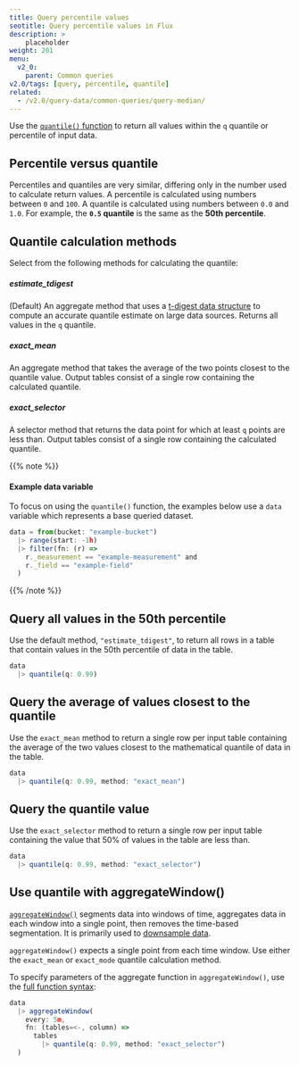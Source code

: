 ```yaml
---
title: Query percentile values
seotitle: Query percentile values in Flux
description: >
    placeholder
weight: 201
menu:
  v2_0:
    parent: Common queries
v2.0/tags: [query, percentile, quantile]
related:
  - /v2.0/query-data/common-queries/query-median/
---
```


Use the [`quantile()` function](/v2.0/reference/flux/stdlib/built-in/transformations/aggregates/quantile/)
to return all values within the `q` quantile or percentile of input data.

## Percentile versus quantile
Percentiles and quantiles are very similar, differing only in the number used to calculate return values.
A percentile is calculated using numbers between `0` and `100`.
A quantile is calculated using numbers between `0.0` and `1.0`.
For example, the **`0.5` quantile** is the same as the **50th percentile**.

## Quantile calculation methods
Select from the following methods for calculating the quantile:

##### estimate_tdigest
(Default) An aggregate method that uses a [t-digest data structure](https://github.com/tdunning/t-digest)
to compute an accurate quantile estimate on large data sources.
Returns all values in the `q` quantile.

##### exact_mean
An aggregate method that takes the average of the two points closest to the quantile value.
Output tables consist of a single row containing the calculated quantile.

##### exact_selector
A selector method that returns the data point for which at least `q` points are less than.
Output tables consist of a single row containing the calculated quantile.

{{% note %}}
#### Example data variable
To focus on using the `quantile()` function, the examples below use a `data` variable
which represents a base queried dataset.

```js
data = from(bucket: "example-bucket")
  |> range(start: -1h)
  |> filter(fn: (r) =>
    r._measurement == "example-measurement" and
    r._field == "example-field"
  )
```
{{% /note %}}

## Query all values in the 50th percentile
Use the default method, `"estimate_tdigest"`, to return all rows in a table that
contain values in the 50th percentile of data in the table.

```js
data
  |> quantile(q: 0.99)
```

## Query the average of values closest to the quantile
Use the `exact_mean` method to return a single row per input table containing the
average of the two values closest to the mathematical quantile of data in the table.

```js
data
  |> quantile(q: 0.99, method: "exact_mean")
```

## Query the quantile value
Use the `exact_selector` method to return a single row per input table containing the
value that 50% of values in the table are less than.

```js
data
  |> quantile(q: 0.99, method: "exact_selector")
```

## Use quantile with aggregateWindow()
[`aggregateWindow()`](/v2.0/reference/flux/stdlib/built-in/transformations/aggregates/aggregatewindow/)
segments data into windows of time, aggregates data in each window into a single
point, then removes the time-based segmentation.
It is primarily used to [downsample data](/v2.0/process-data/common-tasks/downsample-data/).

`aggregateWindow()` expects a single point from each time window.
Use either the `exact_mean` or `exact_mode` quantile calculation method.

To specify parameters of the aggregate function in `aggregateWindow()`, use the
[full function syntax](/v2.0/reference/flux/stdlib/built-in/transformations/aggregates/aggregatewindow/#specify-parameters-of-the-aggregate-function):

```js
data
  |> aggregateWindow(
    every: 5m,
    fn: (tables=<-, column) =>
      tables
        |> quantile(q: 0.99, method: "exact_selector")
  )
```
